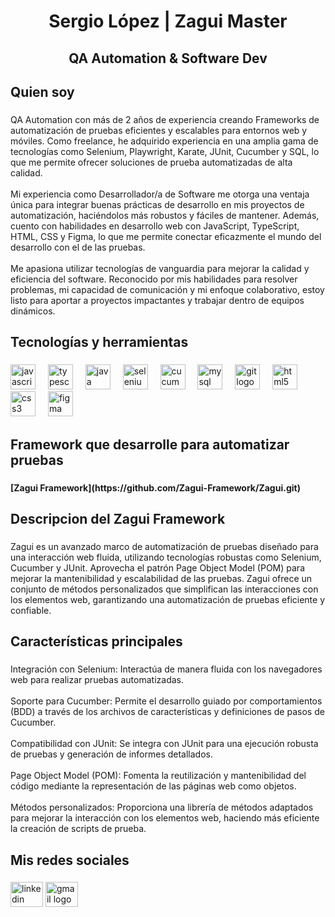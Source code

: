 <h1 align="center">Sergio López | Zagui Master</h1>

###

<h2 align="center">QA Automation & Software Dev</h2>

###

<h2 align="left">Quien soy</h2>

###

<p align="left">QA Automation con más de 2 años de experiencia creando Frameworks de automatización de pruebas eficientes y escalables para entornos web y móviles. Como freelance, he adquirido experiencia en una amplia gama de tecnologías como Selenium, Playwright, Karate, JUnit, Cucumber y SQL, lo que me permite ofrecer soluciones de prueba automatizadas de alta calidad.<br><br>Mi experiencia como Desarrollador/a de Software me otorga una ventaja única para integrar buenas prácticas de desarrollo en mis proyectos de automatización, haciéndolos más robustos y fáciles de mantener. Además, cuento con habilidades en desarrollo web con JavaScript, TypeScript, HTML, CSS y Figma, lo que me permite conectar eficazmente el mundo del desarrollo con el de las pruebas.<br><br>Me apasiona utilizar tecnologías de vanguardia para mejorar la calidad y eficiencia del software. Reconocido por mis habilidades para resolver problemas, mi capacidad de comunicación y mi enfoque colaborativo, estoy listo para aportar a proyectos impactantes y trabajar dentro de equipos dinámicos.</p>

###

<h2 align="left">Tecnologías y herramientas</h2>

###

<div align="left">
  <img src="https://cdn.jsdelivr.net/gh/devicons/devicon/icons/javascript/javascript-original.svg" height="40" alt="javascript logo"  />
  <img width="12" />
  <img src="https://cdn.jsdelivr.net/gh/devicons/devicon/icons/typescript/typescript-original.svg" height="40" alt="typescript logo"  />
  <img width="12" />
  <img src="https://cdn.jsdelivr.net/gh/devicons/devicon/icons/java/java-original.svg" height="40" alt="java logo"  />
  <img width="12" />
  <img src="https://cdn.jsdelivr.net/gh/devicons/devicon/icons/selenium/selenium-original.svg" height="40" alt="selenium logo"  />
  <img width="12" />
  <img src="https://cdn.jsdelivr.net/gh/devicons/devicon/icons/cucumber/cucumber-plain.svg" height="40" alt="cucumber logo"  />
  <img width="12" />
  <img src="https://cdn.jsdelivr.net/gh/devicons/devicon/icons/mysql/mysql-original.svg" height="40" alt="mysql logo"  />
  <img width="12" />
  <img src="https://cdn.jsdelivr.net/gh/devicons/devicon/icons/git/git-original.svg" height="40" alt="git logo"  />
  <img width="12" />
  <img src="https://cdn.jsdelivr.net/gh/devicons/devicon/icons/html5/html5-original.svg" height="40" alt="html5 logo"  />
  <img width="12" />
  <img src="https://cdn.jsdelivr.net/gh/devicons/devicon/icons/css3/css3-original.svg" height="40" alt="css3 logo"  />
  <img width="12" />
  <img src="https://cdn.jsdelivr.net/gh/devicons/devicon/icons/figma/figma-original.svg" height="40" alt="figma logo"  />
</div>

###

<h2 align="left">Framework que desarrolle para automatizar pruebas</h2>

###

<h4 align="left">[Zagui  Framework](https://github.com/Zagui-Framework/Zagui.git)</h4>

###

<h2 align="left">Descripcion del Zagui Framework</h2>

###

<p align="left">Zagui es un avanzado marco de automatización de pruebas diseñado para una interacción web fluida, utilizando tecnologías robustas como Selenium, Cucumber y JUnit. Aprovecha el patrón Page Object Model (POM) para mejorar la mantenibilidad y escalabilidad de las pruebas. Zagui ofrece un conjunto de métodos personalizados que simplifican las interacciones con los elementos web, garantizando una automatización de pruebas eficiente y confiable.</p>

###

<h2 align="left">Características principales</h2>

###

<p align="left">Integración con Selenium: Interactúa de manera fluida con los navegadores web para realizar pruebas automatizadas.<br><br>Soporte para Cucumber: Permite el desarrollo guiado por comportamientos (BDD) a través de los archivos de características y definiciones de pasos de Cucumber.<br><br>Compatibilidad con JUnit: Se integra con JUnit para una ejecución robusta de pruebas y generación de informes detallados.<br><br>Page Object Model (POM): Fomenta la reutilización y mantenibilidad del código mediante la representación de las páginas web como objetos.<br><br>Métodos personalizados: Proporciona una librería de métodos adaptados para mejorar la interacción con los elementos web, haciendo más eficiente la creación de scripts de prueba.</p>

###

<h2 align="left">Mis redes sociales</h2>

###

<div align="left">
  <img src="https://raw.githubusercontent.com/maurodesouza/profile-readme-generator/master/src/assets/icons/social/linkedin/default.svg" width="52" height="40" alt="linkedin logo"  />
  <img src="https://raw.githubusercontent.com/maurodesouza/profile-readme-generator/master/src/assets/icons/social/gmail/default.svg" width="52" height="40" alt="gmail logo"  />
</div>

###
